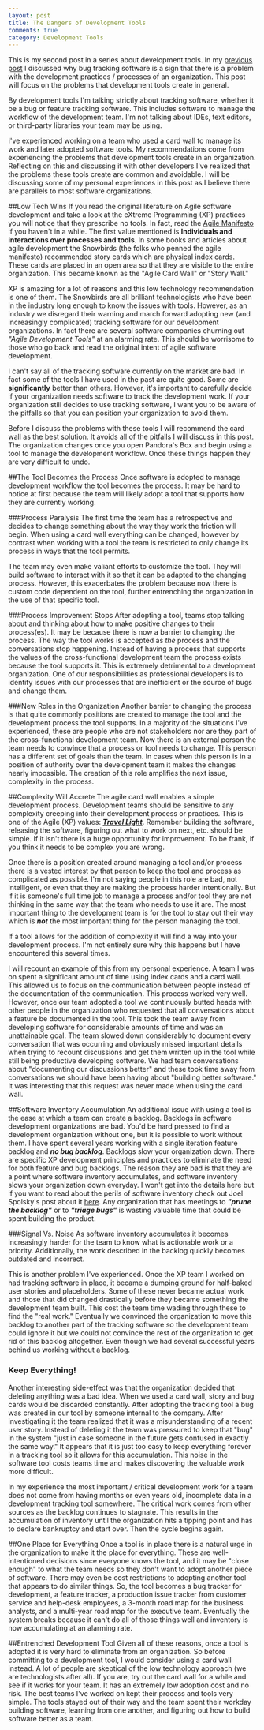 ```yaml
---
layout: post
title: The Dangers of Development Tools
comments: true
category: Development Tools
---
```

This is my second post in a series about development tools. In my  [previous post](/2015/01/17/a-better-bug-tracker.html "A Better Bug Tracker") I discussed why bug tracking software is a sign that there is a problem with the development practices / processes of an organization. This post will focus on the problems that development tools create in general.

By development tools I'm talking strictly about tracking software, whether it be a bug or feature tracking software. This includes software to manage the workflow of the development team. I'm not talking about IDEs, text editors, or third-party libraries your team may be using.  

I've experienced working on a team who used a card wall to manage its work and later adopted software tools. My recommendations come from experiencing the problems that development tools create in an organization. Reflecting on this and discussing it with other developers I've realized that the problems these tools create are common and avoidable. I will be discussing some of my personal experiences in this post as I believe there are parallels to most software organizations.
<!--more-->  

##Low Tech Wins 
If you read the original literature on Agile software development and take a look at the eXtreme Programming (XP) practices you will notice that they prescribe no tools. In fact, read the [Agile Manifesto](http://www.agilemanifesto.org/ "Agile Manifesto") if you haven't in a while. The first value mentioned is **Individuals and interactions over processes and tools**.  In some books and articles about agile development the Snowbirds (the folks who penned the agile manifesto) recommended story cards which are physical index cards. These cards are placed in an open area so that they are visible to the entire organization. This became known as the "Agile Card Wall" or "Story Wall." 

XP is amazing for a lot of reasons and this low technology recommendation is one of them. The Snowbirds are all brilliant technologists who have been in the industry long enough to know the issues with tools. However, as an industry we disregard their warning and march forward adopting new (and increasingly complicated) tracking software for our development organizations. In fact there are several software companies churning out *"Agile Development Tools"* at an alarming rate. This should be worrisome to those who go back and read the original intent of agile software development.

I can't say all of the tracking software currently on the market are bad. In fact some of the tools I have used in the past are quite good. Some are **significantly** better than others. However, it's important to carefully decide if your organization needs software to track the development work. If your organization still decides to use tracking software, I want you to be aware of the pitfalls so that you can position your organization to avoid them.

Before I discuss the problems with these tools I will recommend the card wall as the best solution. It avoids all of the pitfalls I will discuss in this post. The organization changes once you open Pandora's Box and begin using a tool to manage the development workflow. Once these things happen they are very difficult to undo. 
 
##The Tool Becomes the Process
Once software is adopted to manage development workflow the tool becomes the process. It may be hard to notice at first because the team will likely adopt a tool that supports how they are currently working.  

###Process Paralysis
The first time the team has a retrospective and decides to change something about the way they work the friction will begin. When using a card wall everything can be changed, however by contrast when working with a tool the team is restricted to only change its process in ways that the tool permits. 

The team may even make valiant efforts to customize the tool. They will build software to interact with it so that it can be adapted to the changing process. However, this exacerbates the problem because now there is custom code dependent on the tool, further entrenching the organization in the use of that specific tool.

###Process Improvement Stops
After adopting a tool, teams stop talking about and thinking about how to make positive changes to their process(es). It may be because there is now a barrier to changing the process. The way the tool works is accepted as *the* process and the conversations stop happening. Instead of having a process that supports the values of the cross-functional development team the process exists because the tool supports it. This is extremely detrimental to a development organization. One of our responsibilities as professional developers is to identify issues with our processes that are inefficient or the source of bugs and change them.

###New Roles in the Organization
Another barrier to changing the process is that quite commonly positions are created to manage the tool and the development process the tool supports. In a majority of the situations I've experienced, these are people who are not stakeholders nor are they part of the cross-functional development team. Now there is an external person the team needs to convince that a process or tool needs to change. This person has a different set of goals than the team. In cases when this person is in a position of authority over the development team it makes the changes nearly impossible. The creation of this role amplifies the next issue, complexity in the process.

##Complexity Will Accrete
The agile card wall enables a simple development process. Development teams should be sensitive to any complexity creeping into their development process or practices. This is one of the Agile (XP) values: [_**Travel Light**_](http://c2.com/cgi/wiki?TravelLight "XP Travel Light"). Remember building the software, releasing the software, figuring out what to work on next, etc. should be simple. If it isn't there is a huge opportunity for improvement. To be frank, if you think it needs to be complex you are wrong.

Once there is a position created around managing a tool and/or process there is a vested interest by that person to keep the tool and process as complicated as possible. I'm not saying people in this role are bad, not intelligent, or even that they are making the process harder intentionally. But if it is someone's full time job to manage a process and/or tool they are not thinking in the same way that the team who needs to use it are. The most important thing to the development team is for the tool to stay out their way which is **_not_** the most important thing for the person managing the tool.

If a tool allows for the addition of complexity it will find a way into your development process. I'm not entirely sure why this happens but I have encountered this several times. 

I will recount an example of this from my personal experience. A team I was on spent a significant amount of time using index cards and a card wall. This allowed us to focus on the communication between people instead of the documentation of the communication. This process worked very well. However, once our team adopted a tool we continuously butted heads with other people in the organization who requested that all conversations about a feature be documented in the tool. This took the team away from developing software for considerable amounts of time and was an unattainable goal. The team slowed down considerably to document every conversation that was occurring and obviously missed important details when trying to recount discussions and get them written up in the tool while still being productive developing software. We had team conversations about "documenting our discussions better" and these took time away from conversations we should have been having about "building better software." It was interesting that this request was never made when using the card wall.

##Software Inventory Accumulation
An additional issue with using a tool is the ease at which a team can create a backlog. Backlogs in software development organizations are bad. You'd be hard pressed to find a development organization without one, but it is possible to work without them. I have spent several years working with a single iteration feature backlog and __*no bug backlog*__. Backlogs slow your organization down. There are specific XP development principles and practices to eliminate the need for both feature and bug backlogs. The reason they are bad is that they are a point where software inventory accumulates, and software inventory slows your organization down everyday. I won't get into the details here but if you want to read about the perils of software inventory check out Joel Spolsky's post about it [here](http://www.joelonsoftware.com/items/2012/07/09.html). Any organization that has meetings to *__"prune the backlog"__* or to *__"triage bugs"__* is wasting valuable time that could be spent building the product.

###Signal Vs. Noise
As software inventory accumulates it becomes increasingly harder for the team to know what is actionable work or a priority. Additionally, the work described in the backlog quickly becomes outdated and incorrect.

This is another problem I've experienced. Once the XP team I worked on had tracking software in place, it became a dumping ground for half-baked user stories and placeholders.  Some of these never became actual work and those that did changed drastically before they became something the development team built. This cost the team time wading through these to find the "real work." Eventually we convinced the organization to move this backlog to another part of the tracking software so the development team could ignore it but we could not convince the rest of the organization to get rid of this backlog altogether. Even though we had several successful years behind us working without a backlog.  

### Keep Everything!
Another interesting side-effect was that the organization decided that deleting anything was a bad idea. When we used a card wall, story and bug cards would be discarded constantly. After adopting the tracking tool a bug was created in our tool by someone internal to the company. After investigating it the team realized that it was a misunderstanding of a recent user story. Instead of deleting it the team was pressured to keep that "bug" in the system "just in case someone in the future gets confused in exactly the same way." It appears that it is just too easy to keep everything forever in a tracking tool so it allows for this accumulation. This noise in the software tool costs teams time and makes discovering the valuable work more difficult. 

In my experience the most important / critical development work for a team does not come from having months or even years old, incomplete data in a development tracking tool somewhere. The critical work comes from other sources as the backlog continues to stagnate. This results in the accumulation of inventory until the organization hits a tipping point and has to declare bankruptcy and start over. Then the cycle begins again.

##One Place for Everything
Once a tool is in place there is a natural urge in the organization to make it the place for everything. These are well-intentioned decisions since everyone knows the tool, and it may be "close enough" to what the team needs so they don't want to adopt another piece of software. There may even be cost restrictions to adopting another tool that appears to do similar things. So, the tool becomes a bug tracker for development, a feature tracker, a production issue tracker from customer service and help-desk employees, a 3-month road map for the business analysts, and a multi-year road map for the executive team. Eventually the system breaks because it can't do all of those things well and inventory is now accumulating at an alarming rate.

##Entrenched Development Tool
Given all of these reasons, once a tool is adopted it is very hard to eliminate from an organization. So before committing to a development tool, I would consider using a card wall instead. A lot of people are skeptical of the low technology approach (we are technologists after all). If you are, try out the card wall for a while and see if it works for your team. It has an extremely low adoption cost and no risk. The best teams I've worked on kept their process and tools very simple. The tools stayed out of their way and the team spent their workday building software, learning from one another, and figuring out how to build software better as a team.
